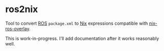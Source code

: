 # ros2nix

Tool to convert [ROS][] `package.xml` to [Nix][] expressions
compatible with [nix-ros-overlay][].

This is work-in-progress. I'll add documentation after it works
reasonably well.

[ROS]: https://www.ros.org/
[Nix]: https://nixos.org/
[nix-ros-overlay]: https://github.com/lopsided98/nix-ros-overlay
